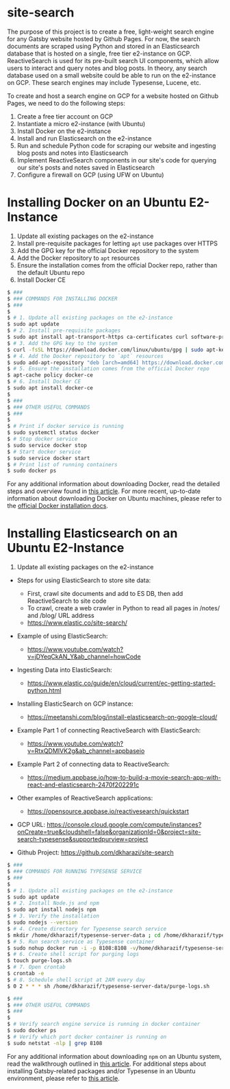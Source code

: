 # site-search

The purpose of this project is to create a free, light-weight search engine for any Gatsby website hosted by Github Pages. For now, the search documents are scraped using Python and stored in an Elasticsearch database that is hosted on a single, free tier e2-instance on GCP. ReactiveSearch is used for its pre-built search UI components, which allow users to interact and query notes and blog posts. In theory, any search database used on a small website could be able to run on the e2-instance on GCP. These search engines may include Typesense, Lucene, etc.

To create and host a search engine on GCP for a website hosted on Github Pages, we need to do the following steps:
1. Create a free tier account on GCP
2. Instantiate a micro e2-instance (with Ubuntu)
4. Install Docker on the e2-instance
5. Install and run Elasticsearch on the e2-instance
6. Run and schedule Python code for scraping our website and ingesting blog posts and notes into Elasticsearch
7. Implement ReactiveSearch components in our site's code for querying our site's posts and notes saved in Elasticsearch
8. Configure a firewall on GCP (using UFW on Ubuntu)

# Installing Docker on an Ubuntu E2-Instance

1. Update all existing packages on the e2-instance
2. Install pre-requisite packages for letting `apt` use packages over HTTPS
3. Add the GPG key for the official Docker repository to the system
4. Add the Docker repository to `apt` resources
5. Ensure the installation comes from the official Docker repo, rather than the default Ubuntu repo
6. Install Docker CE

```sh
$ ###
$ ### COMMANDS FOR INSTALLING DOCKER
$ ###
$ 
$ # 1. Update all existing packages on the e2-instance
$ sudo apt update
$ # 2. Install pre-requisite packages
$ sudo apt install apt-transport-https ca-certificates curl software-properties-common
$ # 3. Add the GPG key to the system
$ curl -fsSL https://download.docker.com/linux/ubuntu/gpg | sudo apt-key add -
$ # 4. Add the Docker repository to `apt` resources
$ sudo add-apt-repository "deb [arch=amd64] https://download.docker.com/linux/ubuntu focal stable"
$ # 5. Ensure the installation comes from the official Docker repo
$ apt-cache policy docker-ce
$ # 6. Install Docker CE
$ sudo apt install docker-ce
$
$ ###
$ ### OTHER USEFUL COMMANDS
$ ###
$
$ # Print if docker service is running
$ sudo systemctl status docker
$ # Stop docker service
$ sudo service docker stop
$ # Start docker service
$ sudo service docker start
$ # Print list of running containers
$ sudo docker ps
```
For any additional information about downloading Docker, read the detailed steps and overview found in [this article](https://medium.com/swlh/building-a-search-bar-for-your-gatsbyjs-site-with-typesense-3e277dc33942). For more recent, up-to-date information about downloading Docker on Ubuntu machines, please refer to the [official Docker installation docs](https://docs.docker.com/engine/install/ubuntu/).

# Installing Elasticsearch on an Ubuntu E2-Instance

1. Update all existing packages on the e2-instance

- Steps for using ElasticSearch to store site data:
    - First, crawl site documents and add to ES DB, then add ReactiveSearch to site code
    - To crawl, create a web crawler in Python to read all pages in /notes/ and /blog/ URL address
    - https://www.elastic.co/site-search/
- Example of using ElasticSearch:
    - https://www.youtube.com/watch?v=jDYeqCkAN_Y&ab_channel=howCode
- Ingesting Data into ElasticSearch:
    - https://www.elastic.co/guide/en/cloud/current/ec-getting-started-python.html
- Installing ElasticSearch on GCP instance:
    - https://meetanshi.com/blog/install-elasticsearch-on-google-cloud/
- Example Part 1 of connecting ReactiveSearch with ElasticSearch:
    - https://www.youtube.com/watch?v=RtxQDMIVK2g&ab_channel=appbaseio
- Example Part 2 of connecting data to ReactiveSearch:
    - https://medium.appbase.io/how-to-build-a-movie-search-app-with-react-and-elasticsearch-2470f202291c
- Other examples of ReactiveSearch applications:
    - https://opensource.appbase.io/reactivesearch/quickstart

- GCP URL: https://console.cloud.google.com/compute/instances?onCreate=true&cloudshell=false&organizationId=0&project=site-search-typesense&supportedpurview=project
- Github Project: https://github.com/dkharazi/site-search

```sh
$ ###
$ ### COMMANDS FOR RUNNING TYPESENSE SERVICE
$ ###
$ 
$ # 1. Update all existing packages on the e2-instance
$ sudo apt update
$ # 2. Install Node.js and npm
$ sudo apt install nodejs npm
$ # 3. Verify the installation
$ sudo nodejs --version
$ # 4. Create directory for Typesense search service
$ mkdir /home/dkharazif/typesense-server-data ; cd /home/dkharazif/typesense-server-data
$ # 5. Run search service as Typesense container
$ sudo nohup docker run -i -p 8108:8108 -v/home/dkharazif/typesense-server-data/:/data typesense/typesense:0.15.0 --data-dir /data --api-key=xyz --listen-port 8108 --enable-cors > typesense-server-data.log &
$ # 6. Create shell script for purging logs
$ touch purge-logs.sh
$ # 7. Open crontab
$ crontab -e
$ # 8. Schedule shell script at 2AM every day
$ 0 2 * * * sh /home/dkharazif/typesense-server-data/purge-logs.sh

$ ###
$ ### OTHER USEFUL COMMANDS
$ ###
$
$ # Verify search engine service is running in docker container
$ sudo docker ps
$ # Verify which port docker container is running on
$ sudo netstat -nlp | grep 8108
```

For any additional information about downloading `npm` on an Ubuntu system, read the walkthrough outlined in [this article](https://linuxize.com/post/how-to-install-node-js-on-ubuntu-20-04/). For additional steps about installing Gatsby-related packages and/or Typesense in an Ubuntu environment, please refer to [this article](https://medium.com/swlh/building-a-search-bar-for-your-gatsbyjs-site-with-typesense-3e277dc33942).
